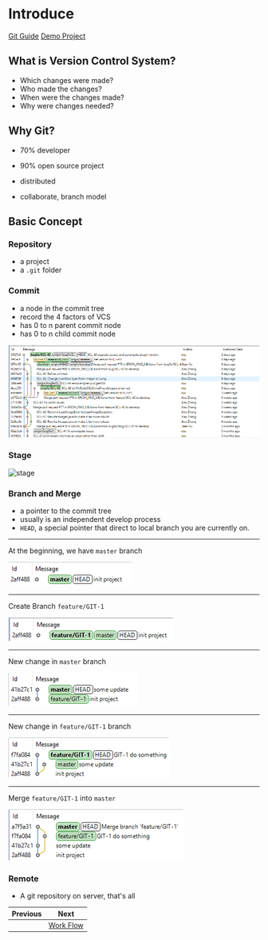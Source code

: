 # Introduce

[Git Guide](https://git-scm.com/book/en/v2)
[Demo Project](https://git-brion-us.asml.com:8443/users/dxu/repos/git-demo/browse)

## What is Version Control System?

- Which changes were made?
- Who made the changes?
- When were the changes made?
- Why were changes needed?

## Why Git?

- 70% developer
- 90% open source project

- distributed
- collaborate, branch model

## Basic Concept

### Repository

- a project
- a `.git` folder

### Commit

- a node in the commit tree
- record the 4 factors of VCS
- has 0 to n parent commit node
- has 0 to n child commit node

![commit-tree](images/commit-tree.png)


### Stage

![stage](https://git-scm.com/book/en/v2/images/areas.png)


### Branch and Merge

- a pointer to the commit tree
- usually is an independent develop process
- `HEAD`, a special pointer that direct to local branch you are currently on.

---
At the beginning, we have `master` branch

![branch-1](images/branch-1.png)

---
Create Branch `feature/GIT-1`

![branch-2](images/branch-2.png)

---
New change in `master` branch

![branch-3](images/branch-3.png)

---
New change in `feature/GIT-1` branch

![branch-4](images/branch-4.png)

---
Merge `feature/GIT-1` into `master`

![branch-5](images/branch-5.png)

### Remote

- A git repository on server, that's all

| Previous | Next |
| --- | --- |
|   | [Work Flow](2-workflow.md) |